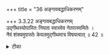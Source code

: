 +++
title = "36 अङ्गावबद्धाधिकरणम्"

+++
3.3.22 अङ्गावबद्धाधिकरणम्  
उद्गीथस्योपास्तिः नियता स्वास्वेव नेतरास्वमितेः ।  
नैवं शंक्यमुपास्तेः केवलमुद्गीथमात्र विषयत्वात् ॥ 42 ॥

<details><summary>टीका</summary>

3.3.22 अङ्गावबद्धाधिकरणम् Meditations on उद्गीथ as the syllable Om enjoined in the छान्दोग्य text should not be viewed as belonging to a particular branch of Veda. On the other hand it enjoined as belonging to all branches. It is because the above text prescribes the meditation in general terms only and not as restricted to any specific branch of Veda. Notes : 1. I.i.1.
</details>

